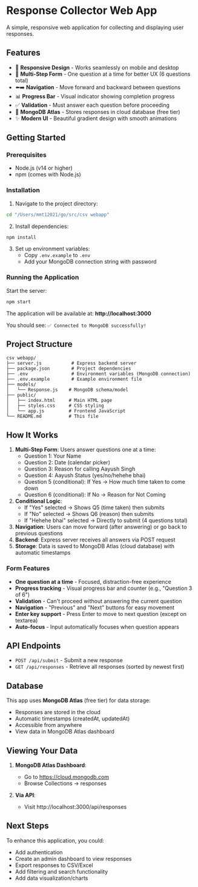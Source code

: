 # Response Collector Web App

A simple, responsive web application for collecting and displaying user responses.

## Features

- 📱 **Responsive Design** - Works seamlessly on mobile and desktop
- 🎯 **Multi-Step Form** - One question at a time for better UX (6 questions total)
- ⬅️➡️ **Navigation** - Move forward and backward between questions
- 📊 **Progress Bar** - Visual indicator showing completion progress
- ✅ **Validation** - Must answer each question before proceeding
- 💾 **MongoDB Atlas** - Stores responses in cloud database (free tier)
- ✨ **Modern UI** - Beautiful gradient design with smooth animations

## Getting Started

### Prerequisites

- Node.js (v14 or higher)
- npm (comes with Node.js)

### Installation

1. Navigate to the project directory:
```bash
cd "/Users/mmt12021/go/src/csv webapp"
```

2. Install dependencies:
```bash
npm install
```

3. Set up environment variables:
   - Copy `.env.example` to `.env`
   - Add your MongoDB connection string with password

### Running the Application

Start the server:
```bash
npm start
```

The application will be available at: **http://localhost:3000**

You should see: `✅ Connected to MongoDB successfully!`

## Project Structure

```
csv webapp/
├── server.js           # Express backend server
├── package.json        # Project dependencies
├── .env                # Environment variables (MongoDB connection)
├── .env.example        # Example environment file
├── models/
│   └── Response.js    # MongoDB schema/model
├── public/
│   ├── index.html     # Main HTML page
│   ├── styles.css     # CSS styling
│   └── app.js         # Frontend JavaScript
└── README.md          # This file
```

## How It Works

1. **Multi-Step Form**: Users answer questions one at a time:
   - Question 1: Your Name
   - Question 2: Date (calendar picker)
   - Question 3: Reason for calling Aayush Singh
   - Question 4: Aayush Status (yes/no/hehehe bhai)
   - Question 5 (conditional): If Yes → How much time taken to come down
   - Question 6 (conditional): If No → Reason for Not Coming
2. **Conditional Logic**: 
   - If "Yes" selected → Shows Q5 (time taken) then submits
   - If "No" selected → Shows Q6 (reason) then submits
   - If "Hehehe bhai" selected → Directly to submit (4 questions total)
3. **Navigation**: Users can move forward (after answering) or go back to previous questions
4. **Backend**: Express server receives all answers via POST request
5. **Storage**: Data is saved to MongoDB Atlas (cloud database) with automatic timestamps

### Form Features

- **One question at a time** - Focused, distraction-free experience
- **Progress tracking** - Visual progress bar and counter (e.g., "Question 3 of 6")
- **Validation** - Can't proceed without answering the current question
- **Navigation** - "Previous" and "Next" buttons for easy movement
- **Enter key support** - Press Enter to move to next question (except on textarea)
- **Auto-focus** - Input automatically focuses when question appears

## API Endpoints

- `POST /api/submit` - Submit a new response
- `GET /api/responses` - Retrieve all responses (sorted by newest first)

## Database

This app uses **MongoDB Atlas** (free tier) for data storage:
- Responses are stored in the cloud
- Automatic timestamps (createdAt, updatedAt)
- Accessible from anywhere
- View data in MongoDB Atlas dashboard

## Viewing Your Data

1. **MongoDB Atlas Dashboard**: 
   - Go to https://cloud.mongodb.com
   - Browse Collections → responses

2. **Via API**: 
   - Visit http://localhost:3000/api/responses

## Next Steps

To enhance this application, you could:
- Add authentication
- Create an admin dashboard to view responses
- Export responses to CSV/Excel
- Add filtering and search functionality
- Add data visualization/charts

